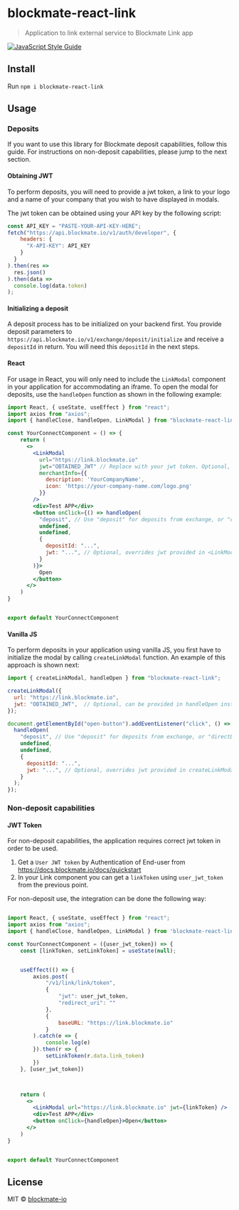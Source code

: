 # blockmate-react-link

> Application to link external service to Blockmate Link app

[![JavaScript Style Guide](https://img.shields.io/badge/code_style-standard-brightgreen.svg)](https://standardjs.com)

## Install

Run ```npm i blockmate-react-link```


## Usage

### Deposits
If you want to use this library for Blockmate deposit capabilities, follow this guide. For
instructions on non-deposit capabilities, please jump to the next section.

#### Obtaining JWT
To perform deposits, you will need to provide a jwt token, a link to your logo and a name of your company
that you wish to have displayed in modals.

The jwt token can be obtained using your API key by the following script:
```js
const API_KEY = "PASTE-YOUR-API-KEY-HERE";
fetch("https://api.blockmate.io/v1/auth/developer", {
    headers: {
      "X-API-KEY": API_KEY
    }
  }
).then(res =>
  res.json()
).then(data =>
  console.log(data.token)
);
```

#### Initializing a deposit
A deposit process has to be initialized on your backend first. You provide deposit parameters
to `https://api.blockmate.io/v1/exchange/deposit/initialize` and receive a `depositId` in return.
You will need this `depositId` in the next steps.


#### React
For usage in React, you will only need to include  the `LinkModal` component in
your application for accommodating an iframe.
To open the modal for deposits, use the `handleOpen` function as shown in the following
example:
```jsx
import React, { useState, useEffect } from "react";
import axios from "axios";
import { handleClose, handleOpen, LinkModal } from "blockmate-react-link";

const YourConnectComponent = () => {
    return (
      <>
        <LinkModal
          url="https://link.blockmate.io"
          jwt="OBTAINED_JWT" // Replace with your jwt token. Optional, jwt can be provided later in handleOpen.
          merchantInfo={{
            description: 'YourCompanyName',
            icon: 'https://your-company-name.com/logo.png'
          }}
        />
        <div>Test APP</div>
        <button onClick={() => handleOpen(
          "deposit", // Use "deposit" for deposits from exchange, or "directDeposit" for deposits using WalletConnect
          undefined,
          undefined,
          {
            depositId: "...",
            jwt: "...", // Optional, overrides jwt provided in <LinkModal /> component
          }
        )}>
          Open
        </button>
      </>
    )
}


export default YourConnectComponent
```

#### Vanilla JS
To perform deposits in your application using vanilla JS, you first have to initialize the modal
by calling `createLinkModal` function. An example of this approach is shown next:
```javascript
import { createLinkModal, handleOpen } from "blockmate-react-link";

createLinkModal({
  url: "https://link.blockmate.io",
  jwt: "OBTAINED_JWT",  // Optional, can be provided in handleOpen instead
});

document.getElementById("open-button").addEventListener("click", () => {
  handleOpen(
    "deposit", // Use "deposit" for deposits from exchange, or "directDeposit" for deposits using WalletConnect
    undefined,
    undefined,
    {
      depositId: "...",
      jwt: "...", // Optional, overrides jwt provided in createLinkModal
    }
  );
});
```


### Non-deposit capabilities

#### JWT Token

For non-deposit capabilities, the application requires correct jwt token in order to be used.
1. Get a `User JWT token` by Authentication of End-user from https://docs.blockmate.io/docs/quickstart
2. In your Link component you can get a `linkToken` using `user_jwt_token` from the previous point.


For non-deposit use, the integration can be done the following way:
```jsx

import React, { useState, useEffect } from "react";
import axios from "axios";
import { handleClose, handleOpen, LinkModal } from 'blockmate-react-link'

const YourConnectComponent = ({user_jwt_token}) => {
    const [linkToken, setLinkToken] = useState(null);


    useEffect(() => {
        axios.post(
            "/v1/link/link/token",
            {
                "jwt": user_jwt_token,
                "redirect_uri": ""
            },
            {
                baseURL: "https://link.blockmate.io"
            }
        ).catch(e => {
            console.log(e)
        }).then(r => {
            setLinkToken(r.data.link_token)
        })
    }, [user_jwt_token])



    return (
      <>
        <LinkModal url="https://link.blockmate.io" jwt={linkToken} />
        <div>Test APP</div>
        <button onClick={handleOpen}>Open</button>
      </>
    )
}


export default YourConnectComponent
```

## License

MIT © [blockmate-io](https://github.com/blockmate-io)

